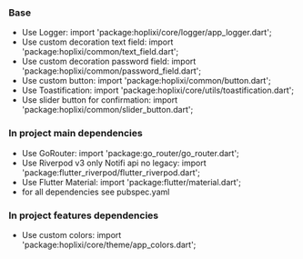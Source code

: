 ### Base

- Use Logger: import 'package:hoplixi/core/logger/app_logger.dart';
- Use custom decoration text field: import 'package:hoplixi/common/text_field.dart';
- Use custom decoration password field: import 'package:hoplixi/common/password_field.dart';
- Use custom button: import 'package:hoplixi/common/button.dart';
- Use Toastification: import 'package:hoplixi/core/utils/toastification.dart';
- Use slider button for confirmation: import 'package:hoplixi/common/slider_button.dart';

### In project main dependencies

- Use GoRouter: import 'package:go_router/go_router.dart';
- Use Riverpod v3 only Notifi api no legacy: import 'package:flutter_riverpod/flutter_riverpod.dart';
- Use Flutter Material: import 'package:flutter/material.dart';
- for all dependencies see pubspec.yaml

### In project features dependencies

- Use custom colors: import 'package:hoplixi/core/theme/app_colors.dart';